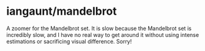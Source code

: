 # iangaunt/mandelbrot

A zoomer for the Mandelbrot set. It is slow because the Mandelbrot set is incredibly slow, and I have no real way to get
around it without using intense estimations or sacrificing visual difference. Sorry!